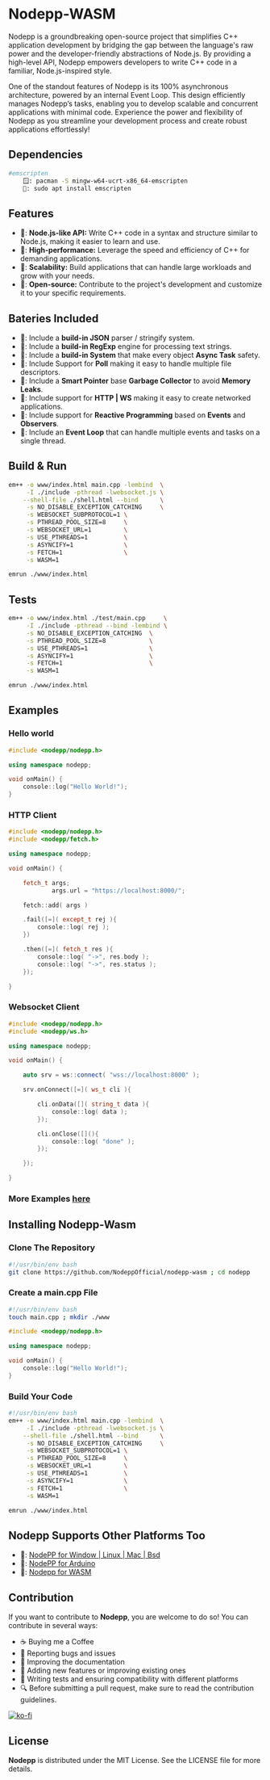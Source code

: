 # Nodepp-WASM

Nodepp is a groundbreaking open-source project that simplifies C++ application development by bridging the gap between the language's raw power and the developer-friendly abstractions of Node.js. By providing a high-level API, Nodepp empowers developers to write C++ code in a familiar, Node.js-inspired style.

One of the standout features of Nodepp is its 100% asynchronous architecture, powered by an internal Event Loop. This design efficiently manages Nodepp’s tasks, enabling you to develop scalable and concurrent applications with minimal code. Experience the power and flexibility of Nodepp as you streamline your development process and create robust applications effortlessly!

## Dependencies
```bash
#emscripten
    🪟: pacman -S mingw-w64-ucrt-x86_64-emscripten
    🐧: sudo apt install emscripten
```

## Features

- 📌: **Node.js-like API:** Write C++ code in a syntax and structure similar to Node.js, making it easier to learn and use.
- 📌: **High-performance:** Leverage the speed and efficiency of C++ for demanding applications.
- 📌: **Scalability:** Build applications that can handle large workloads and grow with your needs.
- 📌: **Open-source:** Contribute to the project's development and customize it to your specific requirements.

## Bateries Included

- 📌: Include a **build-in JSON** parser / stringify system.
- 📌: Include a **build-in RegExp** engine for processing text strings.
- 📌: Include a **build-in System** that make every object **Async Task** safety.
- 📌: Include Support for **Poll** making it easy to handle multiple file descriptors.
- 📌: Include a **Smart Pointer** base **Garbage Collector** to avoid **Memory Leaks**.
- 📌: Include support for **HTTP | WS** making it easy to create networked applications.
- 📌: Include support for **Reactive Programming** based on **Events** and **Observers**.
- 📌: Include an **Event Loop** that can handle multiple events and tasks on a single thread.

## Build & Run

```bash
em++ -o www/index.html main.cpp -lembind  \
     -I ./include -pthread -lwebsocket.js \
    --shell-file ./shell.html --bind      \
     -s NO_DISABLE_EXCEPTION_CATCHING     \
     -s WEBSOCKET_SUBPROTOCOL=1 \
     -s PTHREAD_POOL_SIZE=8     \
     -s WEBSOCKET_URL=1         \
     -s USE_PTHREADS=1          \
     -s ASYNCIFY=1              \
     -s FETCH=1                 \
     -s WASM=1

emrun ./www/index.html
```

## Tests

```bash
em++ -o www/index.html ./test/main.cpp     \
     -I ./include -pthread --bind -lembind \
     -s NO_DISABLE_EXCEPTION_CATCHING  \
     -s PTHREAD_POOL_SIZE=8            \
     -s USE_PTHREADS=1                 \
     -s ASYNCIFY=1                     \
     -s FETCH=1                        \
     -s WASM=1

emrun ./www/index.html
```

## Examples
### Hello world
```cpp
#include <nodepp/nodepp.h>

using namespace nodepp;

void onMain() {
    console::log("Hello World!");
}
```

### HTTP Client
```cpp
#include <nodepp/nodepp.h>
#include <nodepp/fetch.h>

using namespace nodepp;

void onMain() {

    fetch_t args;
            args.url = "https://localhost:8000/";

    fetch::add( args )

    .fail([=]( except_t rej ){
        console::log( rej );
    })

    .then([=]( fetch_t res ){
        console::log( "->", res.body );
        console::log( "->", res.status );
    });

}
```

### Websocket Client
```cpp
#include <nodepp/nodepp.h>
#include <nodepp/ws.h>

using namespace nodepp;

void onMain() {

    auto srv = ws::connect( "wss://localhost:8000" );

    srv.onConnect([=]( ws_t cli ){

        cli.onData([]( string_t data ){
            console::log( data );
        });

        cli.onClose([](){
            console::log( "done" );
        });

    });

}
```

### More Examples [here](https://nodeppofficial.github.io/nodepp-doc/guide.html)

## Installing Nodepp-Wasm

### Clone The Repository
```bash
#!/usr/bin/env bash
git clone https://github.com/NodeppOfficial/nodepp-wasm ; cd nodepp
```

### Create a main.cpp File
```bash
#!/usr/bin/env bash
touch main.cpp ; mkdir ./www
```
```cpp
#include <nodepp/nodepp.h>

using namespace nodepp;

void onMain() {
    console::log("Hello World!");
}
```

### Build Your Code
```bash
#!/usr/bin/env bash
em++ -o www/index.html main.cpp -lembind  \
     -I ./include -pthread -lwebsocket.js \
    --shell-file ./shell.html --bind      \
     -s NO_DISABLE_EXCEPTION_CATCHING     \
     -s WEBSOCKET_SUBPROTOCOL=1 \
     -s PTHREAD_POOL_SIZE=8     \
     -s WEBSOCKET_URL=1         \
     -s USE_PTHREADS=1          \
     -s ASYNCIFY=1              \
     -s FETCH=1                 \
     -s WASM=1

emrun ./www/index.html
```

## Nodepp Supports Other Platforms Too
- 🔗: [NodePP for Window | Linux | Mac | Bsd ](https://github.com/NodeppOfficial/nodepp)
- 🔗: [NodePP for Arduino](https://github.com/NodeppOfficial/nodepp-arduino)
- 🔗: [Nodepp for WASM](https://github.com/NodeppOfficial/nodepp-wasm)

## Contribution

If you want to contribute to **Nodepp**, you are welcome to do so! You can contribute in several ways:

- ☕ Buying me a Coffee
- 📢 Reporting bugs and issues
- 📝 Improving the documentation
- 📌 Adding new features or improving existing ones
- 🧪 Writing tests and ensuring compatibility with different platforms
- 🔍 Before submitting a pull request, make sure to read the contribution guidelines.

[![ko-fi](https://ko-fi.com/img/githubbutton_sm.svg)](https://ko-fi.com/edbc_repo)

## License

**Nodepp** is distributed under the MIT License. See the LICENSE file for more details.
